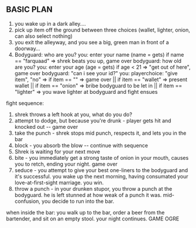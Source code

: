 ## BASIC PLAN
1. you wake up in a dark alley….
2. pick up item off the ground between three choices (wallet, lighter, onion, can also select nothing)
3. you exit the alleyway, and you see a big, green man in front of a doorway…
4. Bodyguard: who are you?
  you: enter your name (name = gets)
    if name == "farquaad" => shrek beats you up, game over
  bodyguard: how old are you?
  you: enter your age (age = gets)
    if age < 21 => "get out of here", game over
bodyguard: "can i see your id?"
you: playerchoice: "give item", "no" => if item == "" => game over || if item == "wallet" => present wallet || if item == "onion" => bribe bodyguard to be let in || if item == "lighter" => you wave lighter at bodyguard and fight ensues

fight sequence: 
1. shrek throws a left hook at you, what do you do?
  1. attempt to dodge, but because you're drunk - player gets hit and knocked out -- game over
  2. take the punch - shrek stops mid punch, respects it, and lets you in the bar
  3. block - you absorb the blow -- continue with sequence
2. Shrek is waiting for your next move
  1. bite - you immediately get a strong taste of onion in your mouth, causes you to retch, ending your night. game over
  2. seduce - you attempt to give your best one-liners to the bodyguard and it's successful. you wake up the next morning, having consumated your love-at-first-sight marriage. you win.
  3. throw a punch - in your drunken stupor, you throw a punch at the bodyguard. he is left stunned at how weak of a punch it was. mid-confusion, you decide to run into the bar. 

when inside the bar: 
you walk up to the bar, order a beer from the bartender, and sit on an empty stool. your night continues. GAME OGRE